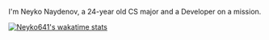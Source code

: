 I'm Neyko Naydenov, a 24-year old CS major and a Developer on a mission. 


[![Neyko641's wakatime stats](https://github-readme-stats-liard-psi.vercel.app/api/wakatime?username=Neyko641)](https://github.com/anuraghazra/github-readme-stats)
